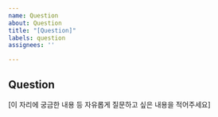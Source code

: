 ```yaml
---
name: Question
about: Question
title: "[Question]"
labels: question
assignees: ''

---
```


## Question
[이 자리에 궁금한 내용 등 자유롭게 질문하고 싶은 내용을 적어주세요]
